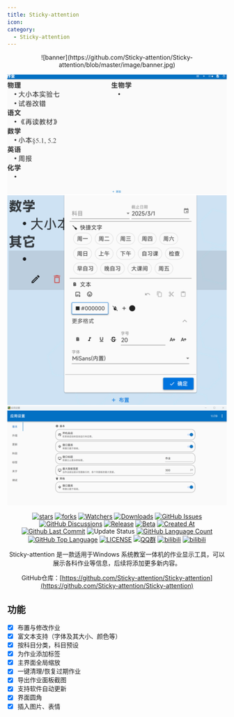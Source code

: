 ```yaml
---
title: Sticky-attention
icon: 
category:
  - Sticky-attention
---
```


<div align="center">
![banner](https://github.com/Sticky-attention/Sticky-attention/blob/master/image/banner.jpg)

![主界面](images/main-interface.png)
![面板](images/faceplate.png)
![设置](images/setting.png)

[![stars](https://img.shields.io/github/stars/Sticky-attention/Sticky-attention?label=Stars)](https://github.com/Sticky-attention/Sticky-attention) [![forks](https://img.shields.io/github/forks/Sticky-attention/Sticky-attention?label=Forks)](https://github.com/Sticky-attention/Sticky-attention) [![Watchers](https://img.shields.io/github/watchers/Sticky-attention/Sticky-attention?style=social)](https://github.com/Sticky-attention/Sticky-attention/watchers) [![Downloads](https://img.shields.io/github/downloads/Sticky-attention/Sticky-attention/total?style=social&label=Downloads&logo=github)](https://github.com/Sticky-attention/Sticky-attention/releases/latest) [![GitHub Issues](https://img.shields.io/github/issues-search/Sticky-attention/Sticky-attention?query=is%3Aopen&style=flat&logo=github&label=Issues&color=%233fb950)](https://github.com/Sticky-attention/Sticky-attention/issues) [![GitHub Discussions](https://img.shields.io/github/discussions/Sticky-attention/Sticky-attention?style=flat&logo=Github&label=Discussions)](https://github.com/Sticky-attention/Sticky-attention/discussions) [![Release](https://img.shields.io/github/v/release/Sticky-attention/Sticky-attention?style=flat&color=%233fb950&label=正式版)](https://github.com/Sticky-attention/Sticky-attention/releases/latest)  [![Beta](https://img.shields.io/github/v/release/Sticky-attention/Sticky-attention?include_prereleases&style=flat&label=测试版)](https://github.com/Sticky-attention/Sticky-attention/releases) [![Created At](https://img.shields.io/github/created-at/Sticky-attention/Sticky-attention)](https://github.com/Sticky-attention/Sticky-attention) [![Github Last Commit](https://img.shields.io/github/last-commit/Sticky-attention/Sticky-attention)](https://github.com/Sticky-attention/Sticky-attention/commits/master) ![Update Status](https://img.shields.io/badge/%E7%8A%B6%E6%80%81-%E9%9D%9E%E5%B8%B8%E6%B4%BB%E8%B7%83-green) [![GitHub Language Count](https://img.shields.io/github/languages/count/Sticky-attention/Sticky-attention)](https://github.com/Sticky-attention/Sticky-attention) [![GitHub Top Language](https://img.shields.io/github/languages/top/Sticky-attention/Sticky-attention)](https://github.com/Sticky-attention/Sticky-attention) [![LICENSE](https://img.shields.io/badge/License-GPL--3.0-red.svg "LICENSE")](https://github.com/Sticky-attention/Sticky-attention/blob/master/LICENSE.txt) [![QQ群](https://img.shields.io/badge/-QQ%E7%BE%A4%EF%BD%9C680019081-blue?style=flat&logo=QQ)](https://qm.qq.com/q/neHPnfBSJq) [![bilibili](https://img.shields.io/badge/-UP%E4%B8%BB%EF%BD%9C%E7%BA%AA%E6%B7%8B2024-%23FB7299?style=flat&logo=bilibili)](https://space.bilibili.com/3546750482647776) [![bilibili](https://img.shields.io/badge/-bilibili%E8%A7%86%E9%A2%91%EF%BD%9CBV1YJ4Fe5EgD-%23FB7299?style=flat&logo=bilibili)](https://www.bilibili.com/video/BV1YJ4Fe5EgD)

Sticky-attention 是一款适用于Windows 系统教室一体机的作业显示工具，可以展示各科作业等信息，后续将添加更多新内容。

GitHub仓库：[https://github.com/Sticky-attention/Sticky-attention](https://github.com/Sticky-attention/Sticky-attention)
</div>

<BiliBili bvid="BV1YJ4Fe5EgD" />

## 功能

- [X] 布置与修改作业
- [X] 富文本支持（字体及其大小、颜色等）
- [X] 按科目分类，科目预设
- [X] 为作业添加标签
- [X] 主界面全局缩放
- [X] 一键清理/恢复过期作业
- [X] 导出作业面板截图
- [X] 支持软件自动更新
- [X] 界面圆角
- [X] 插入图片、表情